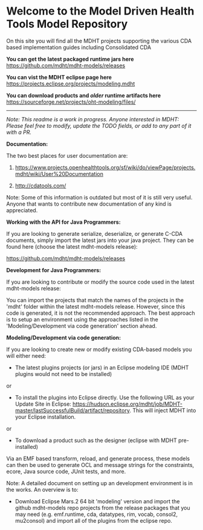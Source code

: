 # Welcome to the Model Driven Health Tools Model Repository
On this site you will find all the MDHT projects supporting the various CDA based implementation guides including Consolidated CDA

**You can get the latest packaged runtime jars here** <https://github.com/mdht/mdht-models/releases>

**You can vist the MDHT eclipse page here** <https://projects.eclipse.org/projects/modeling.mdht>

**You can download products and *older* runtime artifacts here** <https://sourceforge.net/projects/oht-modeling/files/>

---

*Note: This readme is a work in progress. Anyone interested in MDHT: Please feel free to modify, update the TODO fields, or add to any part of it with a PR.*

**Documentation:**

The two best places for user documentation are:

1.  <https://www.projects.openhealthtools.org/sf/wiki/do/viewPage/projects.mdht/wiki/User%20Documentation>

2.  <http://cdatools.com/>

Note: Some of this information is outdated but most of it is still very useful. Anyone that wants to contribute new documentation of any kind is appreciated.

**Working with the API for Java Programmers:**

If you are looking to generate serialize, deserialize, or generate C-CDA documents, simply import the latest jars into your java project. They can be found here (choose the latest mdht-models release):

<https://github.com/mdht/mdht-models/releases>

**Development for Java Programmers:**

If you are looking to contribute or modify the source code used in the latest mdht-models release:

You can import the projects that match the names of the projects in the 'mdht' folder within the latest mdht-models release. However, since this code is generated, it is not the recommended approach. The best approach is to setup an environment using the approaches listed in the 'Modeling/Development via code generation' section ahead.

**Modeling/Development via code generation:**

If you are looking to create new or modify existing CDA-based models you will either need:

-   The latest plugins projects (or jars) in an Eclipse modeling IDE (MDHT plugins would not need to be installed)

or

-   To install the plugins into Eclipse directly. Use the following URL as your Update Site in Eclipse: https://hudson.eclipse.org/mdht/job/MDHT-master/lastSuccessfulBuild/artifact/repository. This will inject MDHT into your Eclipse installation.

or

-   To download a product such as the designer (eclipse with MDHT pre-installed)

Via an EMF based transform, reload, and generate process, these models can then be used to generate OCL and message strings for the constraints, ecore, Java source code, JUnit tests, and more.

Note: A detailed document on setting up an development environment is in the works. 
An overview is to:

-   Download Eclipse Mars.2 64 bit 'modeling' version and import the github mdht-models repo projects from the release packages that you may need (e.g. emf.runtime, cda, datatypes, rim, vocab, consol2, mu2consol) and import all of the plugins from the eclipse repo.
